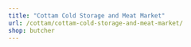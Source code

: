 ```yaml
---
title: "Cottam Cold Storage and Meat Market"
url: /cottam/cottam-cold-storage-and-meat-market/
shop: butcher
---
```

